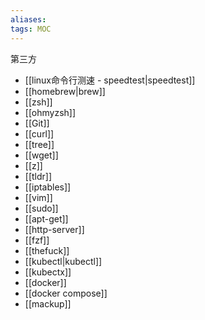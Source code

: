```yaml
---
aliases: 
tags: MOC 
---
```


第三方
- [[linux命令行测速 - speedtest|speedtest]]
- [[homebrew|brew]]
- [[zsh]]
- [[ohmyzsh]]
- [[Git]]
- [[curl]]
- [[tree]]
- [[wget]]
- [[z]]
- [[tldr]]
- [[iptables]]
- [[vim]]
- [[sudo]]
- [[apt-get]]
- [[http-server]]
- [[fzf]]
- [[thefuck]]
- [[kubectl|kubectl]]
- [[kubectx]]
- [[docker]]
- [[docker compose]]
- [[mackup]]
